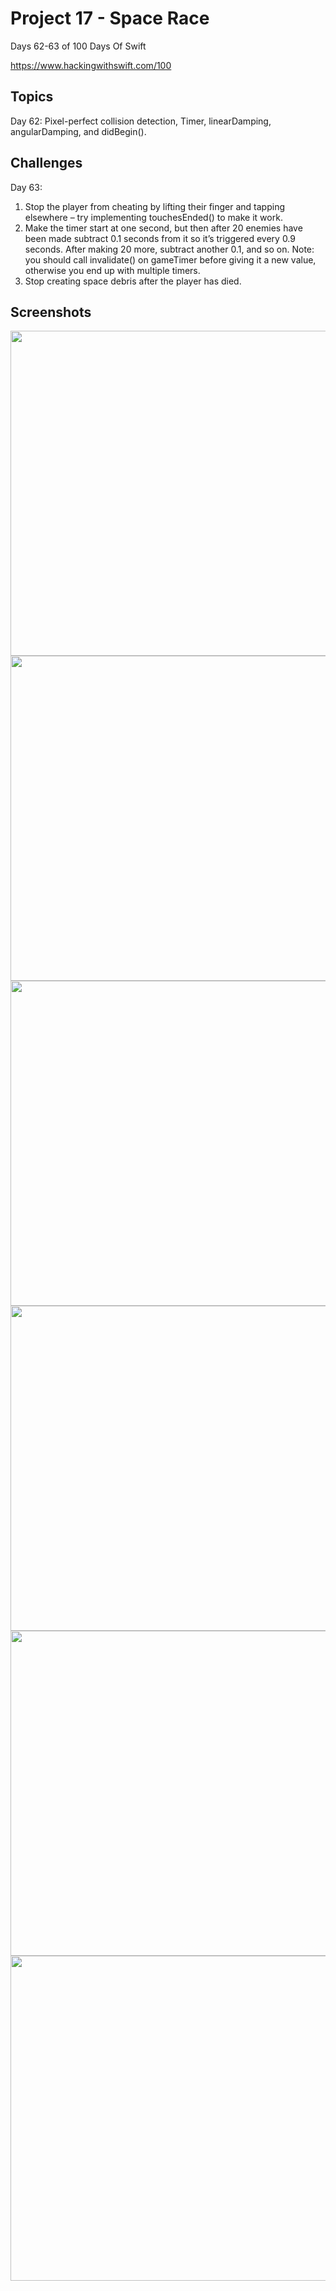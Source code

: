 # Project 17 - Space Race

Days 62-63 of 100 Days Of Swift

https://www.hackingwithswift.com/100

## Topics

Day 62: Pixel-perfect collision detection, Timer, linearDamping, angularDamping, and didBegin().

## Challenges

Day 63:

1. Stop the player from cheating by lifting their finger and tapping elsewhere – try implementing touchesEnded() to make it work.
2. Make the timer start at one second, but then after 20 enemies have been made subtract 0.1 seconds from it so it’s triggered every 0.9 seconds. After making 20 more, subtract another 0.1, and so on. Note: you should call invalidate() on gameTimer before giving it a new value, otherwise you end up with multiple timers.
3. Stop creating space debris after the player has died.

## Screenshots

<img src="https://github.com/vogtmano/Project-17/assets/92689831/10d3cbdc-105b-4943-b962-e1a3bb2a00ff" width=750 height=520>

<img src="https://github.com/vogtmano/Project-17/assets/92689831/07060c98-20fd-48fd-a858-0a8a19e3e2bf" width=750 height=520>

<img src="https://github.com/vogtmano/Project-17/assets/92689831/36dd84e6-993f-4092-a923-b2840a9f68f8" width=750 height=520>

<img src="https://github.com/vogtmano/Project-17/assets/92689831/a3f85d1f-a267-4668-993a-72db82a16daa" width=750 height=520>

<img src="https://github.com/vogtmano/Project-17/assets/92689831/542eb201-88bc-4db1-9909-ff709747dc29" width=750 height=520>

<img src="https://github.com/vogtmano/Project-17/assets/92689831/5b127b0a-b92d-4aee-ad40-db0238bf5721" width=750 height=520>
